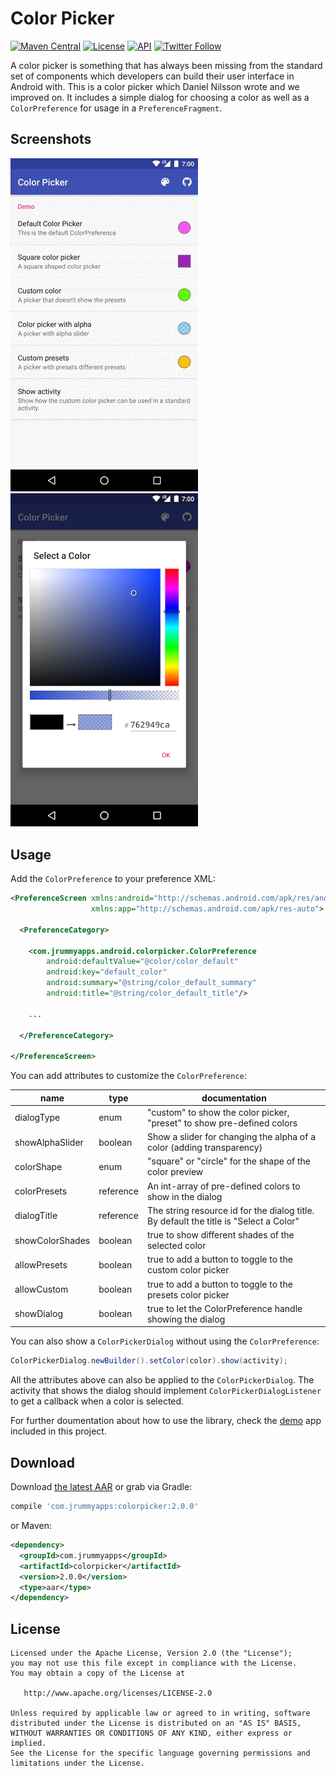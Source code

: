 # Color Picker

[![Maven Central](https://maven-badges.herokuapp.com/maven-central/com.jrummyapps/colorpicker/badge.svg)](https://maven-badges.herokuapp.com/maven-central/com.jrummyapps/colorpicker)
[![License](http://img.shields.io/:license-apache-blue.svg)](LICENSE)
[![API](https://img.shields.io/badge/API-14%2B-blue.svg?style=flat)](https://android-arsenal.com/api?level=14) 
[![Twitter Follow](https://img.shields.io/twitter/follow/jrummy16.svg?style=social)](https://twitter.com/jrummy16)

A color picker is something that has always been missing from the standard set of components which developers can build their user interface in Android with. This is a color picker which Daniel Nilsson wrote and we improved on. It includes a simple dialog for choosing a color as well as a `ColorPreference` for usage in a `PreferenceFragment`.

## Screenshots
![GIF](art/demo.gif)
&nbsp;&nbsp;
<img src="art/screenshot3.png" width="300" alt="Screenshot">


## Usage

Add the `ColorPreference` to your preference XML:

```xml
<PreferenceScreen xmlns:android="http://schemas.android.com/apk/res/android"
                  xmlns:app="http://schemas.android.com/apk/res-auto">

  <PreferenceCategory>

    <com.jrummyapps.android.colorpicker.ColorPreference
        android:defaultValue="@color/color_default"
        android:key="default_color"
        android:summary="@string/color_default_summary"
        android:title="@string/color_default_title"/>

    ...

  </PreferenceCategory>

</PreferenceScreen>
```

You can add attributes to customize the `ColorPreference`:

| name            | type      | documentation                                                                         |
|-----------------|-----------|---------------------------------------------------------------------------------------|
| dialogType      | enum      | "custom" to show the color picker, "preset" to show pre-defined colors                |
| showAlphaSlider | boolean   | Show a slider for changing the alpha of a color (adding transparency)                 |
| colorShape      | enum      | "square" or "circle" for the shape of the color preview                               |
| colorPresets    | reference | An int-array of pre-defined colors to show in the dialog                              |
| dialogTitle     | reference | The string resource id for the dialog title. By default the title is "Select a Color" |
| showColorShades | boolean   | true to show different shades of the selected color                                   |
| allowPresets    | boolean   | true to add a button to toggle to the custom color picker                             |
| allowCustom     | boolean   | true to add a button to toggle to the presets color picker                            |
| showDialog      | boolean   | true to let the ColorPreference handle showing the dialog                             |

You can also show a `ColorPickerDialog` without using the `ColorPreference`:

```java
ColorPickerDialog.newBuilder().setColor(color).show(activity);
```

All the attributes above can also be applied to the `ColorPickerDialog`. The activity that shows the dialog should implement `ColorPickerDialogListener` to get a callback when a color is selected.

For further doumentation about how to use the library, check the [demo](demo) app included in this project.

## Download

Download [the latest AAR](https://repo1.maven.org/maven2/com/jrummyapps/colorpicker/2.0.0/colorpicker-2.0.0.aar) or grab via Gradle:

```groovy
compile 'com.jrummyapps:colorpicker:2.0.0'
```
or Maven:
```xml
<dependency>
  <groupId>com.jrummyapps</groupId>
  <artifactId>colorpicker</artifactId>
  <version>2.0.0</version>
  <type>aar</type>
</dependency>
```

## License

    Licensed under the Apache License, Version 2.0 (the "License");
    you may not use this file except in compliance with the License.
    You may obtain a copy of the License at

       http://www.apache.org/licenses/LICENSE-2.0

    Unless required by applicable law or agreed to in writing, software
    distributed under the License is distributed on an "AS IS" BASIS,
    WITHOUT WARRANTIES OR CONDITIONS OF ANY KIND, either express or implied.
    See the License for the specific language governing permissions and
    limitations under the License.
